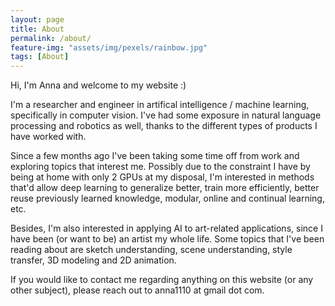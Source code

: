 ```yaml
---
layout: page
title: About
permalink: /about/
feature-img: "assets/img/pexels/rainbow.jpg"
tags: [About]
---
```


Hi, I'm Anna and welcome to my website :)

I'm a researcher and engineer in artifical intelligence / machine learning, specifically in computer vision. I've had some exposure in natural language processing and robotics as well, thanks to the different types of products I have worked with.

Since a few months ago I've been taking some time off from work and exploring topics that interest me. Possibly due to the constraint I have by being at home with only 2 GPUs at my disposal, I'm interested in methods that'd allow deep learning to generalize better, train more efficiently, better reuse previously learned knowledge, modular, online and continual learning, etc.

Besides, I'm also interested in applying AI to art-related applications, since I have been (or want to be) an artist my whole life. Some topics that I've been reading about are sketch understanding, scene understanding, style transfer, 3D modeling and 2D animation.

If you would like to contact me regarding anything on this website (or any other subject), please reach out to anna1110 at gmail dot com.
